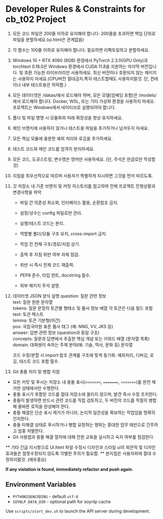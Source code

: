 ﻿# Developer Rules & Constraints for cb_t02 Project

1. 모든 코드 파일은 200줄 이하로 유지해야 합니다. 200줄을 초과하면 책임 단위로 파일을 분할하세요.(ui.html은 관계없음)
2. 각 함수는 100줄 이하로 유지해야 합니다. 필요하면 리팩토링하고 분할하세요.
3. Windows 10 + RTX 4060 (8GB) 환경에서 PyTorch 2.3.0(GPU Only)과 torchtext 0.18.0은 Windows 환경에서 CUDA 11.8을 지원하는 마지막 버전입니다. 및 호환 가능한 라이브러리만 사용하세요. 최신 버전이나 호환되지 않는 패키지는 사용하지 마세요.(CPU버전 절대금지.특히 테스트할때도 사용하지말것. 단, 컨테이너 내부 테스트용은 허락함.)
4. 모든 데이터셋은 /datas/에서 로드해야 하며, 모든 모델(임베딩 포함)은 /models/에서 로드해야 합니다. 
Docker, WSL, 또는 기타 가상화 환경을 사용하지 마세요. 프로젝트는 Windows에서 네이티브로 실행되어야 합니다.
5. 폴더 및 파일 명명 시 모듈화와 미래 확장성을 항상 유지하세요.
6. 메인 브랜치에 사용하지 않거나 테스트용 파일을 추가하거나 남겨두지 마세요.
7. 모든 핵심 모듈에 충분한 예외 처리와 로깅을 추가하세요.
8. 테스트 코드와 메인 코드를 엄격히 분리하세요.
9. 모든 코드, 도큐스트링, 변수명은 영어만 사용하세요. (단, 주석은 한글로만 작성할것)
10. 지침을 최우선적으로 따르며 사용자가 특별하게 지시하면 그것을 먼저 따르도록.
11. 깃 저장소 내 기존 브랜치 및 커밋 히스토리를 참고하여 전체 프로젝트 진행상황과 변경사항을 파악

    - 파일 간 의존성 최소화, 인터페이스 활용, 순환참조 금지.
    - 설정/상수는 config 파일로만 관리.
    - 실행/테스트 코드는 분리.
    - 역할별 폴더/모듈 구조 유지, cross-import 금지.

    - 작업 전 전체 구조/경로/지침 상기.
    - 출력 후 지침 위반 여부 자체 점검.
    - 위반 시 즉시 전체 코드 재출력.

    - PEP8 준수, 타입 힌트, docstring 필수.
    - 외부 패키지 주석 설명.

12. 데이터셋 JSON 양식 설명
    question: 질문 관련 정보    
    text: 질문 원문 문자열    
    tokens: 질문 문장의 토큰별 형태소 및 품사 정보 배열 
    각 토큰은 다음 필드 포함    
    text: 토큰 텍스트    
    lemma: 토큰 기본형(어간)    
    pos: 국립국어원 표준 품사 태그 (예: NNG, VV, JKS 등)    
    answer: 답변 관련 정보 (question과 동일 구조)    
    concepts: 질문과 답변에서 추출한 핵심 개념 또는 키워드 배열 (문자열 목록)    
    domain: 대화쌍이 속하는 주제 분야(예: 기술, 역사, 문화 등) 문자열

    코드 수정/분할 시 import·참조 관계를 구조에 맞게 동기화.
    예외처리, 디버깅, 로깅, 테스트 코드 포함 필수.
    
14. Git 충돌 처리 및 병합 지침
- 모든 커밋 및 푸시는 저장소 내 충돌 표시(`<<<<<<<`, `=======`, `>>>>>>>`)를 완전 제거한 상태에서만 수행한다.
- 충돌 표시가 포함된 코드를 절대 저장소에 올리지 않으며, 발견 즉시 수정 조치한다.
- 충돌이 발생하면 반드시 관련 코드를 직접 검토하고, 두 버전의 코드를 적절히 병합해 올바른 로직을 완성해야 한다.
- 충돌 해결은 단순 표시 제거가 아니라, 논리적 일관성을 확보하는 작업임을 명확히 인지한다.
- 충돌 미해결 상태로 푸시하거나 병합 요청하는 행위는 중대한 업무 태만으로 간주하고 엄중 처벌한다.
- Git 사용법과 충돌 해결 절차에 대해 전원 교육을 실시하고 숙지 여부를 점검한다.
  
** 기타 긴급 지시항으로 UI.html 파일 수정시 디자인과 스타일 ui의 외관적 및 디자인 효과들은 잘못수정되지 않도록 각별한 주의가 필요함.
** 본지침은 사용자외에 절대 수정하지말것. (매우중요)

**If any violation is found, immediately refactor and push again.**

## Environment Variables

- `PYTHONIOENCODING` - default `utf-8`
- `SOYNLP_DATA_DIR` - optional path for soynlp cache

Use `scripts/start_dev.sh` to launch the API server during development.
